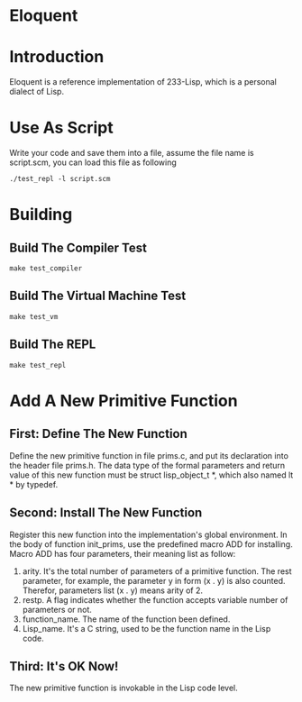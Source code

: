 # Eloquent

# Introduction

Eloquent is a reference implementation of 233-Lisp, which is a personal dialect of Lisp.

# Use As Script

Write your code and save them into a file, assume the file name is script.scm, you can load this file as following

    ./test_repl -l script.scm

# Building

## Build The Compiler Test

    make test_compiler

## Build The Virtual Machine Test

    make test_vm

## Build The REPL

    make test_repl

# Add A New Primitive Function

## First: Define The New Function

Define the new primitive function in file prims.c, and put its declaration into the header file prims.h. The data type of the formal parameters and return value of this new function must be struct lisp\_object\_t *, which also named lt * by typedef.

## Second: Install The New Function

Register this new function into the implementation's global environment. In the body of function init\_prims, use the predefined macro ADD for installing. Macro ADD has four parameters, their meaning list as follow:

1. arity. It's the total number of parameters of a primitive function. The rest parameter, for example, the parameter y in form (x . y) is also counted. Therefor, parameters list (x . y) means arity of 2.
2. restp. A flag indicates whether the function accepts variable number of parameters or not.
3. function_name. The name of the function been defined.
4. Lisp_name. It's a C string, used to be the function name in the Lisp code.

## Third: It's OK Now!

The new primitive function is invokable in the Lisp code level.
